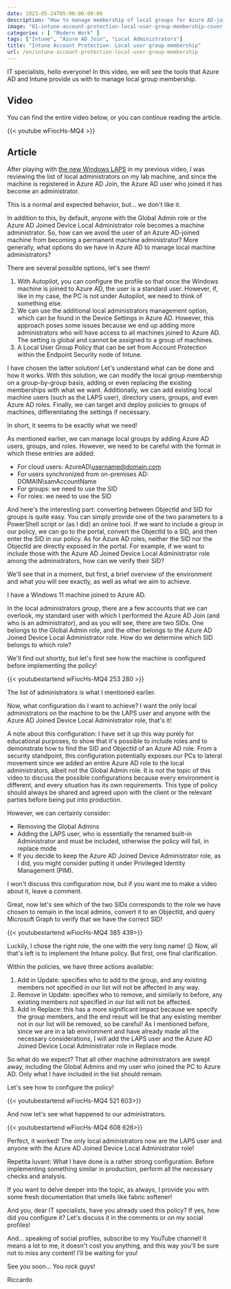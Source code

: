 ```yaml
---
date: 2023-05-24T05:00:00-00:00
description: "How to manage membership of local groups for Azure AD-joined PCs? In this video, we will see how the Local User Group Membership policy works within the scope of Account Protection in Intune. Additionally, we'll provide some tips for easily converting ObjectId and SID of Azure AD groups and roles."
image: "01-intune-account-protection-local-user-group-membership-cover.png"
categories : [ "Modern Work" ]
tags: ["Intune", "Azure AD Join", "Local Administrators"]
title: "Intune Account Protection: Local user group membership"
url: /en/intune-account-protection-local-user-group-membership
---
```

IT specialists, hello everyone! In this video, we will see the tools that Azure AD and Intune provide us with to manage local group membership.

## Video
You can find the entire video below, or you can continue reading the article.

{{< youtube wFiocHs-MQ4 >}}

## Article
After playing with [the new Windows LAPS](https://youtu.be/oGbAqOxJOhQ) in my previous video, I was reviewing the list of local administrators on my lab machine, and since the machine is registered in Azure AD Join, the Azure AD user who joined it has become an administrator.

This is a normal and expected behavior, but... we don't like it.

In addition to this, by default, anyone with the Global Admin role or the Azure AD Joined Device Local Administrator role becomes a machine administrator. So, how can we avoid the user of an Azure AD-joined machine from becoming a permanent machine administrator? More generally, what options do we have in Azure AD to manage local machine administrators?

There are several possible options, let's see them!

1. With Autopilot, you can configure the profile so that once the Windows machine is joined to Azure AD, the user is a standard user. However, if, like in my case, the PC is not under Autopilot, we need to think of something else.
2. We can use the additional local administrators management option, which can be found in the Device Settings in Azure AD. However, this approach poses some issues because we end up adding more administrators who will have access to all machines joined to Azure AD. The setting is global and cannot be assigned to a group of machines.
3. A Local User Group Policy that can be set from Account Protection within the Endpoint Security node of Intune.

I have chosen the latter solution! Let's understand what can be done and how it works. With this solution, we can modify the local group membership on a group-by-group basis, adding or even replacing the existing memberships with what we want. Additionally, we can add existing local machine users (such as the LAPS user), directory users, groups, and even Azure AD roles. Finally, we can target and deploy policies to groups of machines, differentiating the settings if necessary.

In short, it seems to be exactly what we need!

As mentioned earlier, we can manage local groups by adding Azure AD users, groups, and roles. However, we need to be careful with the format in which these entries are added:

- For cloud users: AzureAD\username@domain.com
- For users synchronized from on-premises AD: DOMAIN\samAccountName
- For groups: we need to use the SID
- For roles: we need to use the SID

And here's the interesting part: converting between ObjectId and SID for groups is quite easy. You can simply provide one of the two parameters to a PowerShell script or (as I did) an online tool. If we want to include a group in our policy, we can go to the portal, convert the ObjectId to a SID, and then enter the SID in our policy. As for Azure AD roles, neither the SID nor the ObjectId are directly exposed in the portal. For example, if we want to include those with the Azure AD Joined Device Local Administrator role among the administrators, how can we verify their SID?

We'll see that in a moment, but first, a brief overview of the environment and what you will see exactly, as well as what we aim to achieve.

I have a Windows 11 machine joined to Azure AD.

In the local administrators group, there are a few accounts that we can overlook, my standard user with which I performed the Azure AD Join (and who is an administrator), and as you will see, there are two SIDs. One belongs to the Global Admin role, and the other belongs to the Azure AD Joined Device Local Administrator role. How do we determine which SID belongs to which role?

We'll find out shortly, but let's first see how the machine is configured before implementing the policy!

{{< youtubestartend wFiocHs-MQ4 253 280 >}}

The list of administrators is what I mentioned earlier.

Now, what configuration do I want to achieve? I want the only local administrators on the machine to be the LAPS user and anyone with the Azure AD Joined Device Local Administrator role, that's it!

A note about this configuration: I have set it up this way purely for educational purposes, to show that it's possible to include roles and to demonstrate how to find the SID and ObjectId of an Azure AD role. From a security standpoint, this configuration potentially exposes our PCs to lateral movement since we added an entire Azure AD role to the local administrators, albeit not the Global Admin role. It is not the topic of this video to discuss the possible configurations because every environment is different, and every situation has its own requirements. This type of policy should always be shared and agreed upon with the client or the relevant parties before being put into production.

However, we can certainly consider:

- Removing the Global Admins
- Adding the LAPS user, who is essentially the renamed built-in Administrator and must be included, otherwise the policy will fail, in replace mode
- If you decide to keep the Azure AD Joined Device Administrator role, as I did, you might consider putting it under Privileged Identity Management (PIM).

I won't discuss this configuration now, but if you want me to make a video about it, leave a comment.

Great, now let's see which of the two SIDs corresponds to the role we have chosen to remain in the local admins, convert it to an ObjectId, and query Microsoft Graph to verify that we have the correct SID!

{{< youtubestartend wFiocHs-MQ4 385 439>}}

Luckily, I chose the right role, the one with the very long name! 😉 Now, all that's left is to implement the Intune policy. But first, one final clarification.

Within the policies, we have three actions available:
1. Add in Update: specifies who to add to the group, and any existing members not specified in our list will not be affected in any way.
2. Remove in Update: specifies who to remove, and similarly to before, any existing members not specified in our list will not be affected.
3. Add in Replace: this has a more significant impact because we specify the group members, and the end result will be that any existing member not in our list will be removed, so be careful!
As I mentioned before, since we are in a lab environment and have already made all the necessary considerations, I will add the LAPS user and the Azure AD Joined Device Local Administrator role in Replace mode.

So what do we expect? That all other machine administrators are swept away, including the Global Admins and my user who joined the PC to Azure AD. Only what I have included in the list should remain.

Let's see how to configure the policy!

{{< youtubestartend wFiocHs-MQ4 521 603>}}

And now let's see what happened to our administrators.

{{< youtubestartend wFiocHs-MQ4 608 626>}}

Perfect, it worked! The only local administrators now are the LAPS user and anyone with the Azure AD Joined Device Local Administrator role!

Repetita Iuvant: What I have done is a rather strong configuration. Before implementing something similar in production, perform all the necessary checks and analysis.

If you want to delve deeper into the topic, as always, I provide you with some fresh documentation that smells like fabric softener!

And you, dear IT specialists, have you already used this policy? If yes, how did you configure it? Let's discuss it in the comments or on my social profiles!

And... speaking of social profiles, subscribe to my YouTube channel! It means a lot to me, it doesn't cost you anything, and this way you'll be sure not to miss any content! I'll be waiting for you!

See you soon... You rock guys!

Riccardo